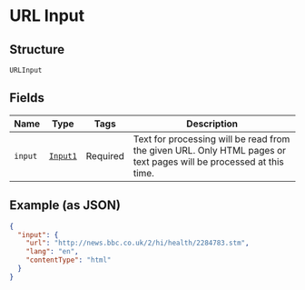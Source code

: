 
# URL Input

## Structure

`URLInput`

## Fields

| Name | Type | Tags | Description |
|  --- | --- | --- | --- |
| `input` | [`Input1`](/fl-python/doc/models/input-1.md) | Required | Text for processing will be read from the given URL. Only HTML pages or text pages will be processed at this time. |

## Example (as JSON)

```json
{
  "input": {
    "url": "http://news.bbc.co.uk/2/hi/health/2284783.stm",
    "lang": "en",
    "contentType": "html"
  }
}
```

